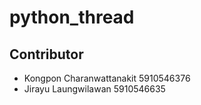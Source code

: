 # python_thread
## Contributor
* Kongpon Charanwattanakit  5910546376
* Jirayu  Laungwilawan      5910546635
